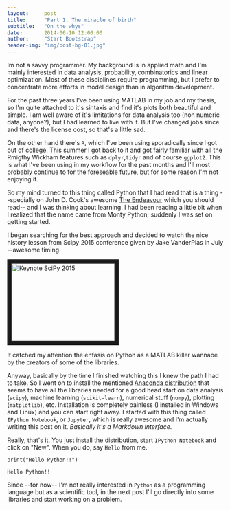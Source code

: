 ```yaml
---
layout:     post
title:      "Part 1. The miracle of birth"
subtitle:   "On the whys"
date:       2014-06-10 12:00:00
author:     "Start Bootstrap"
header-img: "img/post-bg-01.jpg"
---
```


Im not a savvy programmer. My background is in applied math and I'm mainly interested in data analysis, probability, combinatorics and linear optimization. Most of these disciplines require programming, but I prefer to concentrate more efforts in model design than in algorithm development.

For the past three years I've been using MATLAB in my job and my thesis, so I'm quite attached to it's sintaxis and find it's plots both beautiful and simple. I am well aware of it's limitations for data analysis too (non numeric data, anyone?), but I had learned to live with it. But I've changed jobs since and there's the license cost, so that's a little sad.

On the other hand there's `R`, which I've been using sporadically since I got out of college. This summer I got back to it and got fairly familiar with all the Rmigthy Wickham features such as `dplyr`,`tidyr` and of course `ggplot2`. This is what I've been using in my workflow for the past months and I'll most probably continue to for the foreseable future, but for some reason I'm not enjoying it.

So my mind turned to this thing called Python that I had read that is a thing --specially on John D. Cook's awesome [The Endeavour](http://www.johndcook.com/blog/) which you should read-- and I was thinking about learning. I had been reading a little bit when I realized that the name came from Monty Python; suddenly I was set on getting started.

I began searching for the best approach and decided to watch the nice history lesson from Scipy 2015 conference given by Jake VanderPlas in July --awesome timing.

<a href="http://www.youtube.com/watch?feature=player_embedded&v=5GlNDD7qbP4
" target="_blank"><img src="http://img.youtube.com/vi/5GlNDD7qbP4/0.jpg" 
alt="Keynote SciPy 2015" width="240" height="180" border="10" /></a>

It catched my attention the enfasis on Python as a MATLAB killer wannabe by the creators of some of the libraries.

Anyway, basically by the time I finished watching this I knew the path I had to take. So I went on to install the mentioned [Anaconda distribution](http://continuum.io/downloads) that seems to have all the libraries needed for a good head start on data analysis (`scipy`), machine learning (`scikit-learn`), numerical stuff (`numpy`), plotting (`matplotlib`), etc. Installation is completely painless (I installed in Windows and Linux) and you can start right away. I started with this thing called `IPython Notebook`, or `Jupyter`, which is really awesome and I'm actually writing this post on it. *Basically it's a Markdown interface*.

Really, that's it. You just install the distribution, start `IPython Notebook` and click on "New". When you do, say `Hello` from me.


    print("Hello Python!!")

    Hello Python!!
    

Since --for now-- I'm not really interested in `Python` as a programming language but as a scientific tool, in the next post I'll go directly into some libraries and start working on a problem.
